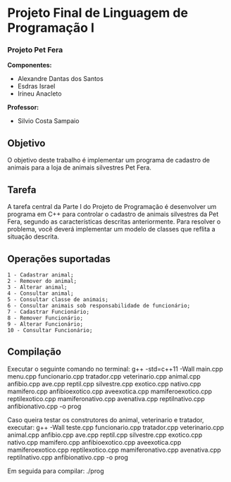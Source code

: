 # Projeto Final de Linguagem de Programação I

### Projeto Pet Fera

**Componentes:**

- Alexandre Dantas dos Santos
- Esdras Israel
- Irineu Anacleto

**Professor:**
	
- Silvio Costa Sampaio

## Objetivo

O objetivo deste trabalho é implementar um programa de cadastro de animais para a loja de animais silvestres Pet Fera. 

## Tarefa

A tarefa central da Parte I do Projeto de Programação é desenvolver um programa em C++ para controlar o cadastro de animais silvestres da Pet Fera, segundo as características descritas anteriormente. Para resolver o problema, você deverá implementar um modelo de classes que reflita a situação descrita. 

## Operações suportadas

	1 - Cadastrar animal;
	2 - Remover do animal;
	3 - Alterar animal;
	4 - Consultar animal;
	5 - Consultar classe de animais;
    6 - Consultar animais sob responsabilidade de funcionário;
	7 - Cadastrar Funcionário;
	8 - Remover Funcionário;
	9 - Alterar Funcionário;
	10 - Consultar Funcionário;

## Compilação

Executar o seguinte comando no terminal: g++ -std=c++11 -Wall main.cpp menu.cpp funcionario.cpp tratador.cpp veterinario.cpp animal.cpp anfibio.cpp ave.cpp reptil.cpp silvestre.cpp exotico.cpp nativo.cpp mamifero.cpp anfibioexotico.cpp aveexotica.cpp mamiferoexotico.cpp reptilexotico.cpp mamiferonativo.cpp avenativa.cpp reptilnativo.cpp anfibionativo.cpp -o prog

Caso queira testar os construtores do animal, veterinario e tratador, executar: g++ -Wall teste.cpp funcionario.cpp tratador.cpp veterinario.cpp animal.cpp anfibio.cpp ave.cpp reptil.cpp silvestre.cpp exotico.cpp nativo.cpp mamifero.cpp anfibioexotico.cpp aveexotica.cpp mamiferoexotico.cpp reptilexotico.cpp mamiferonativo.cpp avenativa.cpp reptilnativo.cpp anfibionativo.cpp -o prog

Em seguida para compilar: ./prog

